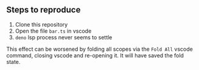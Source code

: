 ## Steps to reproduce

1. Clone this repository
2. Open the file `bar.ts` in vscode
3. `deno` lsp process never seems to settle

This effect can be worsened by folding all scopes via the `Fold All` vscode command, closing vscode and re-opening it. It will have saved the fold state.
